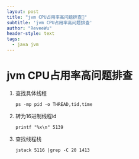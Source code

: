```yaml
---
layout: post
title: "jvm CPU占用率高问题排查"
subtitle: 'jvm CPU占用率高问题排查'
author: "ReveeWu"
header-style: text
tags:
  - java jvm
---
```


# jvm CPU占用率高问题排查
1. 查找具体线程

    ```
    ps -mp pid -o THREAD,tid,time
    ```
2. 转为16进制线程id
    
    ```
    printf "%x\n" 5139
    ```
3. 查找线程栈
    
    ```
    jstack 5116 |grep -C 20 1413
    ```



